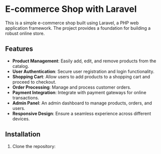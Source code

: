 # E-commerce Shop with Laravel

This is a simple e-commerce shop built using Laravel, a PHP web application framework. The project provides a foundation for building a robust online store.

## Features

- **Product Management**: Easily add, edit, and remove products from the catalog.
- **User Authentication**: Secure user registration and login functionality.
- **Shopping Cart**: Allow users to add products to a shopping cart and proceed to checkout.
- **Order Processing**: Manage and process customer orders.
- **Payment Integration**: Integrate with payment gateways for online transactions.
- **Admin Panel**: An admin dashboard to manage products, orders, and users.
- **Responsive Design**: Ensure a seamless experience across different devices.

## Installation

1. Clone the repository: